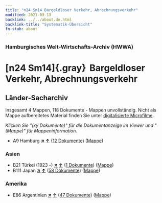 ```yaml
---
title: "n24 Sm14 Bargeldloser Verkehr, Abrechnungsverkehr"
modified: 2021-03-13
backlink: ../../about.de.html
backlink-title: "Systematik-Übersicht"
fn-stub: about
---
```


### Hamburgisches Welt-Wirtschafts-Archiv (HWWA)

# [n24 Sm14]{.gray}&#8201; Bargeldloser Verkehr, Abrechnungsverkehr&#160; 







## Länder-Sacharchiv




Insgesamt 4 Mappen, 118 Dokumente - Mappen unvollständig.
Nicht als Mappe aufbereitetes Material finden Sie unter [digitalisierte Microfilme](/film/h1_sh.de.html).

_Klicken Sie "(xy Dokumente)" für die Dokumentanzeige im Viewer und "(Mappe)" für Mappeninformation._



- A9 Hamburg [**&nearr;**](../../../geo/i/140905/about.de.html "Hamburg (alle Mappen)") [**&uarr;**](../../../geo/about.de.html#A9 "Ländersystematik") (<a href="https://pm20.zbw.eu/iiifview/folder/sh/140905,145376" title="über: Hamburg : Bargeldloser Verkehr, Abrechnungsverkehr" target="_blank">12 Dokumente</a>) ([Mappe](../../../../folder/sh/1409xx/140905/1453xx/145376/about.de.html))

### Asien

- B21 Türkei (1923 -) [**&nearr;**](../../../geo/i/141111/about.de.html "Türkei (1923 -) (alle Mappen)") [**&uarr;**](../../../geo/about.de.html#B21 "Ländersystematik") (<a href="https://pm20.zbw.eu/iiifview/folder/sh/141111,145376" title="über: Türkei (1923 -) : Bargeldloser Verkehr, Abrechnungsverkehr" target="_blank">1 Dokumente</a>) ([Mappe](../../../../folder/sh/1411xx/141111/1453xx/145376/about.de.html))
- B111 Japan [**&nearr;**](../../../geo/i/141272/about.de.html "Japan (alle Mappen)") [**&uarr;**](../../../geo/about.de.html#B111 "Ländersystematik") (<a href="https://pm20.zbw.eu/iiifview/folder/sh/141272,145376" title="über: Japan : Bargeldloser Verkehr, Abrechnungsverkehr" target="_blank">58 Dokumente</a>) ([Mappe](../../../../folder/sh/1412xx/141272/1453xx/145376/about.de.html))

### Amerika

- E86 Argentinien [**&nearr;**](../../../geo/i/141692/about.de.html "Argentinien (alle Mappen)") [**&uarr;**](../../../geo/about.de.html#E86 "Ländersystematik") (<a href="https://pm20.zbw.eu/iiifview/folder/sh/141692,145376" title="über: Argentinien : Bargeldloser Verkehr, Abrechnungsverkehr" target="_blank">47 Dokumente</a>) ([Mappe](../../../../folder/sh/1416xx/141692/1453xx/145376/about.de.html))








